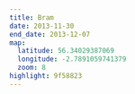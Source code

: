```yaml
---
title: Bram
date: 2013-11-30
end_date: 2013-12-07
map:
  latitude: 56.34029387069
  longitude: -2.7891059741379
  zoom: 8
highlight: 9f58823
---
```

